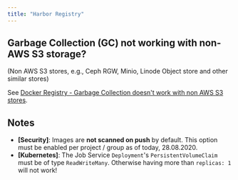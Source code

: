 ```yaml
---
title: "Harbor Registry"
---
```


## Garbage Collection (GC) not working with non-AWS S3 storage?

(Non AWS S3 stores, e.g., Ceph RGW, Minio, Linode Object store and other similar stores)

See [Docker Registry - Garbage Collection doesn't work with non AWS S3 stores](docker-registry.md#garbage-collection-doesnt-work-with-non-aws-s3-stores).

## Notes

* **[Security]**: Images are **not scanned on push** by default. This option must be enabled per project / group as of today, 28.08.2020.
* **[Kubernetes]**: The Job Service `Deployment`'s `PersistentVolumeClaim` must be of type `ReadWriteMany`. Otherwise having more than `replicas: 1` will not work!
